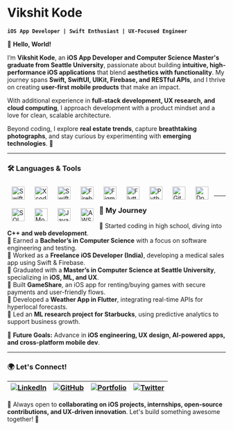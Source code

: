 # Vikshit Kode  

**`iOS App Developer | Swift Enthusiast | UX-Focused Engineer`**  

👋 **Hello, World!**  

I’m **Vikshit Kode**, an **iOS App Developer and Computer Science Master's graduate from Seattle University**, passionate about building **intuitive, high-performance iOS applications** that blend **aesthetics with functionality**. My journey spans **Swift, SwiftUI, UIKit, Firebase, and RESTful APIs**, and I thrive on creating **user-first mobile products** that make an impact.  

With additional experience in **full-stack development, UX research, and cloud computing**, I approach development with a product mindset and a love for clean, scalable architecture.  

Beyond coding, I explore **real estate trends**, capture **breathtaking photographs**, and stay curious by experimenting with **emerging technologies**. 🚀  

---

### 🛠 **Languages & Tools**  

<img align="left" alt="Swift" width="30px" style="padding:10px;" src="https://cdn.jsdelivr.net/gh/devicons/devicon/icons/swift/swift-original.svg"/>
<img align="left" alt="Xcode" width="30px" style="padding:10px;" src="https://cdn.jsdelivr.net/gh/devicons/devicon/icons/xcode/xcode-original.svg"/>
<img align="left" alt="SwiftUI" width="30px" style="padding:10px;" src="https://developer.apple.com/assets/elements/icons/swiftui/swiftui-256x256_2x.png"/>
<img align="left" alt="Firebase" width="30px" style="padding:10px;" src="https://github.com/user-attachments/assets/ae4be96c-49b6-4808-acfb-6a5c0702668b">
<img align="left" alt="Figma" width="30px" style="padding:10px;" src="https://cdn.jsdelivr.net/gh/devicons/devicon/icons/figma/figma-original.svg"/>
<img align="left" alt="Flutter" width="30px" style="padding:10px;" src="https://cdn.jsdelivr.net/gh/devicons/devicon/icons/flutter/flutter-original.svg"/>
<img align="left" alt="Python" width="30px" style="padding:10px;" src="https://cdn.jsdelivr.net/gh/devicons/devicon/icons/python/python-original.svg"/>
<img align="left" alt="GitHub" width="30px" style="padding:10px;" src="https://cdn.jsdelivr.net/gh/devicons/devicon/icons/github/github-original.svg"/>
<img align="left" alt="Docker" width="30px" style="padding:10px;" src="https://cdn.jsdelivr.net/gh/devicons/devicon/icons/docker/docker-original.svg"/>
<img align="left" alt="SQL" width="30px" style="padding:10px;" src="https://cdn.jsdelivr.net/gh/devicons/devicon/icons/mysql/mysql-original.svg"/>
<img align="left" alt="MongoDB" width="30px" style="padding:10px;" src="https://cdn.jsdelivr.net/gh/devicons/devicon/icons/mongodb/mongodb-original.svg"/>
<img align="left" alt="JavaScript" width="30px" style="padding:10px;" src="https://cdn.jsdelivr.net/gh/devicons/devicon/icons/javascript/javascript-original.svg"/>
<img align="left" alt="AWS" width="30px" style="padding:10px;" src="https://upload.wikimedia.org/wikipedia/commons/9/93/Amazon_Web_Services_Logo.svg"/>
<br />

---

### 📌 **My Journey**  

🔹 Started coding in high school, diving into **C++ and web development**.  
🔹 Earned a **Bachelor’s in Computer Science** with a focus on software engineering and testing.  
🔹 Worked as a **Freelance iOS Developer (India)**, developing a medical sales app using Swift & Firebase.  
🔹 Graduated with a **Master’s in Computer Science at Seattle University**, specializing in **iOS, ML, and UX**.  
🔹 Built **GameShare**, an iOS app for renting/buying games with secure payments and user-friendly flows.  
🔹 Developed a **Weather App in Flutter**, integrating real-time APIs for hyperlocal forecasts.  
🔹 Led an **ML research project for Starbucks**, using predictive analytics to support business growth.  

🚀 **Future Goals:** Advance in **iOS engineering, UX design, AI-powered apps, and cross-platform mobile dev**.  

---

### 🌍 **Let's Connect!**  

| [![LinkedIn](https://img.shields.io/badge/LinkedIn-0077B5?style=for-the-badge&logo=linkedin&logoColor=white)](https://www.linkedin.com/in/vikshitkode/) | [![GitHub](https://img.shields.io/badge/GitHub-181717?style=for-the-badge&logo=github&logoColor=white)](https://github.com/vikshitkode) | [![Portfolio](https://img.shields.io/badge/Portfolio-000?style=for-the-badge&logo=vercel&logoColor=white)](https://unrivaled-sawine-5c1fc4.netlify.app/) | [![Twitter](https://img.shields.io/badge/Twitter-1DA1F2?style=for-the-badge&logo=twitter&logoColor=white)](https://x.com/KodeSaiVikshit) |  
|---|---|---|---|  

💬 Always open to **collaborating on iOS projects, internships, open-source contributions, and UX-driven innovation**. Let's build something awesome together! 🚀  
